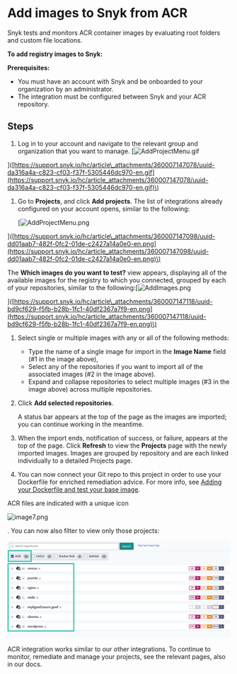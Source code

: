 # Add images to Snyk from ACR

Snyk tests and monitors ACR container images by evaluating root folders and custom file locations.

**To add registry images to Snyk:**

**Prerequisites:**

* You must have an account with Snyk and be onboarded to your organization by an administrator.
* The integration must be configured between Snyk and your ACR repository.

## Steps

1. Log in to your account and navigate to the relevant group and organization that you want to manage. \[![AddProjectMenu.gif](https://support.snyk.io/hc/article_attachments/360007147078/uuid-da316a4a-c823-cf03-f37f-5305446dc970-en.gif)

\]\([https://support.snyk.io/hc/article\_attachments/360007147078/uuid-da316a4a-c823-cf03-f37f-5305446dc970-en.gif](https://support.snyk.io/hc/article_attachments/360007147078/uuid-da316a4a-c823-cf03-f37f-5305446dc970-en.gif)\)

1. Go to **Projects**, and click **Add projects**. The list of integrations already configured on your account opens, similar to the following:  

   \[![AddProjectMenu.png](https://support.snyk.io/hc/article_attachments/360007147098/uuid-dd01aab7-482f-0fc2-01de-c2427a14a0e0-en.png)

\]\([https://support.snyk.io/hc/article\_attachments/360007147098/uuid-dd01aab7-482f-0fc2-01de-c2427a14a0e0-en.png](https://support.snyk.io/hc/article_attachments/360007147098/uuid-dd01aab7-482f-0fc2-01de-c2427a14a0e0-en.png)\)

The **Which images do you want to test?** view appears, displaying all of the available images for the registry to which you connected, grouped by each of your repositories, similar to the following:\[![AddImages.png](https://support.snyk.io/hc/article_attachments/360007147118/uuid-bd9cf629-f5fb-b28b-1fc1-40df2367a7f9-en.png)

\]\([https://support.snyk.io/hc/article\_attachments/360007147118/uuid-bd9cf629-f5fb-b28b-1fc1-40df2367a7f9-en.png](https://support.snyk.io/hc/article_attachments/360007147118/uuid-bd9cf629-f5fb-b28b-1fc1-40df2367a7f9-en.png)\)

1. Select single or multiple images with any or all of the following methods:
   * Type the name of a single image for import in the **Image Name** field \(\#1 in the image above\),
   * Select any of the repositories if you want to import all of the associated images \(\#2 in the image above\).
   * Expand and collapse repositories to select multiple images \(\#3 in the image above\) across multiple repositories.
2. Click **Add selected repositories**.

   A status bar appears at the top of the page as the images are imported; you can continue working in the meantime.

3. When the import ends, notification of success, or failure, appears at the top of the page. Click **Refresh** to view the **Projects** page with the newly imported images. Images are grouped by repository and are each linked individually to a detailed Projects page.
4. You can now connect your Git repo to this project in order to use your Dockerfile for enriched remediation advice. For more info, see [Adding your Dockerfile and test your base image](https://support.snyk.io/hc/articles/360003916218#UUID-9ab347a6-8af0-ef6c-5ebd-cec21fbfab29).

ACR files are indicated with a unique icon

![image7.png](https://support.snyk.io/hc/article_attachments/360007065757/uuid-5d10608d-d674-d4ee-d6c2-6faadd6fc8ea-en.png)

. You can now also filter to view only those projects:

![](../../../.gitbook/assets/image%20%284%29%20%281%29.png)

ACR integration works similar to our other integrations. To continue to monitor, remediate and manage your projects, see the relevant pages, also in our docs.

